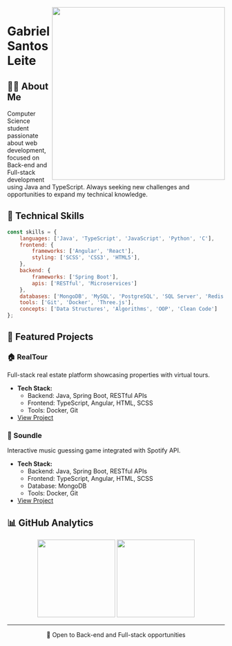 <img src="https://raw.githubusercontent.com/MicaelliMedeiros/micaellimedeiros/master/image/computer-illustration.png" min-width="400px" max-width="400px" width="400px" align="right">

# Gabriel Santos Leite



## 👨‍💻 About Me

Computer Science student passionate about web development, focused on Back-end and Full-stack development using Java and TypeScript. Always seeking new challenges and opportunities to expand my technical knowledge.

## 🚀 Technical Skills

```javascript
const skills = {
    languages: ['Java', 'TypeScript', 'JavaScript', 'Python', 'C'],
    frontend: {
        frameworks: ['Angular', 'React'],
        styling: ['SCSS', 'CSS3', 'HTML5'],
    },
    backend: {
        frameworks: ['Spring Boot'],
        apis: ['RESTful', 'Microservices']
    },
    databases: ['MongoDB', 'MySQL', 'PostgreSQL', 'SQL Server', 'Redis'],
    tools: ['Git', 'Docker', 'Three.js'],
    concepts: ['Data Structures', 'Algorithms', 'OOP', 'Clean Code']
};
```

## 🎯 Featured Projects

### 🏠 RealTour
Full-stack real estate platform showcasing properties with virtual tours.
- **Tech Stack:** 
  - Backend: Java, Spring Boot, RESTful APIs
  - Frontend: TypeScript, Angular, HTML, SCSS 
  - Tools: Docker, Git
- [View Project](https://github.com/Parallax73/Realtour)

### 🎵 Soundle
Interactive music guessing game integrated with Spotify API.
- **Tech Stack:**
  - Backend: Java, Spring Boot, RESTful APIs
  - Frontend: TypeScript, Angular, HTML, SCSS
  - Database: MongoDB
  - Tools: Docker, Git
- [View Project](https://github.com/Parallax73/Soundle)

## 📊 GitHub Analytics

<div align="center">
  <img height="180em" src="https://github-readme-stats.vercel.app/api?username=Parallax73&show_icons=true&theme=dracula&include_all_commits=true&count_private=true"/>
  <img height="180em" src="https://github-readme-stats.vercel.app/api/top-langs/?username=Parallax73&layout=compact&langs_count=7&theme=dracula"/>
</div>

---

<p align="center">
  💼 Open to Back-end and Full-stack opportunities
</p>
